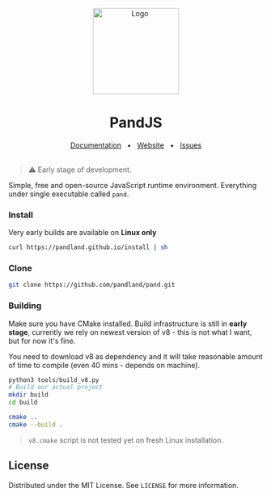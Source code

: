<p align="center">
  <a href="https://pandland.github.io"><img src="https://github.com/user-attachments/assets/40c000fa-26b2-425d-98d0-ad68d3026b0e" alt="Logo" height=170></a>
</p>

<h1 align="center">PandJS</h1>

<div align="center">
  <a href="https://pandland.github.io/guides/getting-started">Documentation</a>
  <span>&nbsp;&nbsp;•&nbsp;&nbsp;</span>
  <a href="https://pandland.github.io">Website</a>
  <span>&nbsp;&nbsp;•&nbsp;&nbsp;</span>
  <a href="https://github.com/pandland/pand/issues/new">Issues</a>
  <br />
  <br />
</div>

> ⚠️ Early stage of development.

Simple, free and open-source JavaScript runtime environment. Everything under single executable called `pand`.

### Install

Very early builds are available on **Linux only**

```sh
curl https://pandland.github.io/install | sh
```

### Clone

```sh
git clone https://github.com/pandland/pand.git
```

### Building

Make sure you have CMake installed. Build infrastructure is still in **early stage**, currently we rely on newest version of v8 - this is not what I want, but for now it's fine.

You need to download v8 as dependency and it will take reasonable amount of time to compile (even 40 mins - depends on machine).


```sh
python3 tools/build_v8.py
# Build our actual project
mkdir build
cd build

cmake ..
cmake --build .
```

> `v8.cmake` script is not tested yet on fresh Linux installation.

## License

Distributed under the MIT License. See `LICENSE` for more information.
